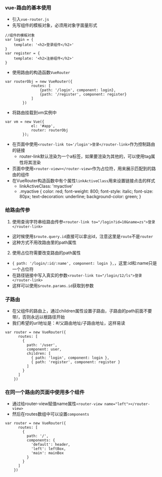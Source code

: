 ### vue-路由的基本使用
- 引入`vue-router.js`
- 先写组件的模板对象，必须用对象字面量形式
```
//组件的模板对象
var login = {
    template: '<h2>登录组件</h2>'
}
var register = {
    template: '<h2>注册组件</h2>'
}
```
- 使用路由的构造函数`VueRouter`
```
var routerObj = new VueRouter({
            routes: [
                {path: '/login', component: login},
                {path: '/register', component: register}
            ]
        })
```
- 将路由挂载到vm实例中
```
var vm = new Vue({
            el: '#app',
            router: routerObj
        });
```
- 在页面中使用`<router-link to='/login'>登录</router-link>`作为控制路由的链接
    - router-link默认渲染为一个a标签，如果要渲染为其他的，可以使用tag属性将其渲染
- 页面中使用`<router-view></router-view>`作为占位符，用来展示匹配到的路由的组件
- 在VueRouter构造函数中有个属性`linkActiveClass`用来设置链接点击的样式
    - linkActiveClass: 'myactive'
    - .myactive {
      color: red;
      font-weight: 800;
      font-style: italic;
      font-size: 80px;
      text-decoration: underline;
      background-color: green;
    }
### 给路由传参
1. 使用查询字符串给路由传参`<router-link to="/login?id=10&name=zs">登录</router-link>`
- 这时候使用`$route.query.id`直接可以拿出id，注意这里是`route`不是`router`
- 这种方式不用改路由里的path属性
2. 使用占位符需要改变路由的path属性
- `{ path: '/login/:id/:name', component: login },`，这里:id和:name只是一个占位符
- 在路径链接中写入真实的参数`<router-link to="/login/12/ls">登录</router-link>`
- 这样可以使用`$route.params.id`获取到参数
### 子路由
- 在父组件的路由上，通过children属性设置子路由，子路由的path前面不要带/，否则永远以根路径开始
- 我们希望的url地址是：#/父路由地址/子路由地址，这样易读
```
var router = new VueRouter({
      routes: [
        {
          path: '/user',
          component: user,
          children: [
            { path: 'login', component: login },
            { path: 'register', component: register }
          ]
        }
      ]
    })
```
### 在同一个路由的页面中使用多个组件
- 通过给router-view赋值name属性`<router-view name="left"></router-view>`
- 然后在routes数组中可以设置`components`
```
var router = new VueRouter({
      routes: [
        {
          path: '/', 
          components: {
            'default': header,
            'left': leftBox,
            'main': mainBox
          }
        }
      ]
    })
```



